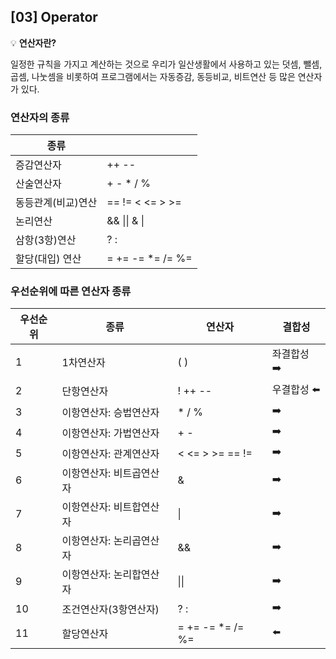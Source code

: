 ## [03] Operator



💡 **연산자란?**

일정한 규칙을 가지고 계산하는 것으로 우리가 일산생활에서 사용하고 있는 덧셈, 뺄셈, 곱셈, 나눗셈을 비롯하여 프로그램에서는 자동증감, 동등비교, 비트연산 등 많은 연산자가 있다.



### 연산자의 종류

| 종류               |                       |
| ------------------ | --------------------- |
| 증감연산자         | ++  --                |
| 산술연산자         | +  -  *  /  %         |
| 동등관계(비교)연산 | ==  !=  <  <=  >  >=  |
| 논리연산           | &&  \|\|  &  \|       |
| 삼항(3항)연산      | ?  :                  |
| 할당(대입) 연산    | =  +=  -=  *=  /=  %= |



### 우선순위에 따른 연산자 종류

| 우선순위 | 종류                     | 연산자                | 결합성     |
| -------- | ------------------------ | --------------------- | ---------- |
| 1        | 1차연산자                | ( )                   | 좌결합성 ➡️ |
| 2        | 단항연산자               | !  ++  --             | 우결합성 ⬅️ |
| 3        | 이항연산자: 승법연산자   | *  /  %               | ➡️          |
| 4        | 이항연산자: 가법연산자   | +  -                  | ➡️          |
| 5        | 이항연산자: 관계연산자   | <  <=  >  >=  ==  !=  | ➡️          |
| 6        | 이항연산자: 비트곱연산자 | &                     | ➡️          |
| 7        | 이항연산자: 비트합연산자 | \|                    | ➡️          |
| 8        | 이항연산자: 논리곱연산자 | &&                    | ➡️          |
| 9        | 이항연산자: 논리합연산자 | \|\|                  | ➡️          |
| 10       | 조건연산자(3항연산자)    | ?  :                  | ➡️          |
| 11       | 할당연산자               | =  +=  -=  *=  /=  %= | ⬅️          |